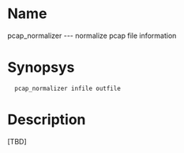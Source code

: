 # Name
pcap_normalizer --- normalize pcap file information

# Synopsys
```
  pcap_normalizer infile outfile
```

# Description
[TBD]
